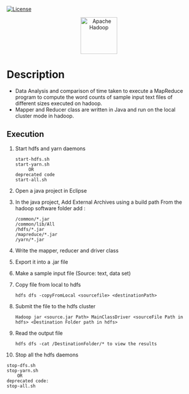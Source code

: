 [![License](https://img.shields.io/badge/License-Apache%202.0-blue.svg)](https://opensource.org/licenses/Apache-2.0)

<p align="center">
    <a href="#">
      <img src="https://cdn.svgporn.com/logos/hadoop.svg" alt="Apache Hadoop" height=100>
    </a>
</p>
 
# Description

- Data Analysis and comparison of time taken to execute a MapReduce program to compute the word counts of sample input text files of different sizes executed on hadoop.
- Mapper and Reducer class are written in Java and run on the local cluster mode in hadoop.

## Execution

1. Start hdfs and yarn daemons

   ```
   start-hdfs.sh
   start-yarn.sh
        OR
   deprecated code
   start-all.sh
   ```

2. Open a java project in Eclipse

3. In the java project, Add External Archives using a build path
   From the hadoop software folder add :

   ```
   /common/*.jar 
   /common/lib/All
   /hdfs/*.jar
   /mapreduce/*.jar
   /yarn/*.jar
   ```

4. Write the mapper, reducer and driver class

5. Export it into a .jar file 

6. Make a sample input file (Source: text, data set)

7. Copy file from local to hdfs
   
   ```
   hdfs dfs -copyFromLocal <sourcefile> <destinationPath>
   ```

8. Submit the file to the hdfs cluster
   
   ```
   Hadoop jar <source.jar Path> MainClassDriver <sourceFile Path in hdfs> <Destination Folder path in hdfs>
   ```

9. Read the output file

   ```
   hdfs dfs -cat /DestinationFolder/* to view the results
   ```

10. Stop all the hdfs daemons
	
   ```
   stop-dfs.sh
   stop-yarn.sh
       OR
   deprecated code:
   stop-all.sh
   ```